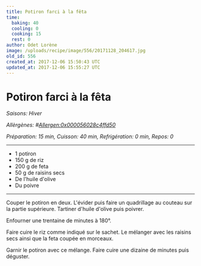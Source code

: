 ```yaml
---
title: Potiron farci à la fêta
time:
  baking: 40
  cooling: 0
  cooking: 15
  rest: 0
author: Odet Lorène
image: /uploads/recipe/image/556/20171128_204617.jpg
old_id: 556
created_at: 2017-12-06 15:50:43 UTC
updated_at: 2017-12-06 15:55:27 UTC
---
```


# Potiron farci à la fêta

_Saisons: Hiver_

_Allèrgènes: #<Allergen:0x000056028c4ffd50>_

_Préparation: 15 min, Cuisson: 40 min, Refrigération: 0 min, Repos: 0_

---

- 1 potiron
- 150 g de riz
- 200 g de feta
- 50 g de raisins secs
- De l'huile d'olive
- Du poivre

---

Couper le potiron en deux. L'évider puis faire un quadrillage au couteau sur la partie supérieure. Tartiner d'huile d'olive puis poivrer.

Enfourner une trentaine de minutes à 180°.

Faire cuire le riz comme indiqué sur le sachet. Le mélanger avec les raisins secs ainsi que la feta coupée en morceaux.

Garnir le potiron avec ce mélange. Faire cuire une dizaine de minutes puis déguster.
